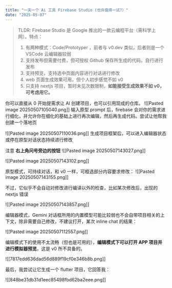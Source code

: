 ```yaml
---
title: "一天一个 Ai 工具 Firebase Studio (也许值得一试?）"
date: "2025-05-07"
---
```


> TLDR:  Firebase Studio 是 Google 推出的一款云编程平台（需科学上网）。特点：
> 
> 1. 有两种模式：Code/Prototyper ，前者与 v0.dev 类似，后者则是一个 VSCode 云编辑器较弱
> 2. 支持发布但需要付费，但可授权 Github 保存所生成的代码，自行进行发布
> 3. 支持预览，支持选中页面内容进行对话进行修改
> 4. web 页面生成效果可用，但个人初步感觉不如 v0
> 5. 只支持 nextjs 项目，暂时未见次数限制，**如能接受生成效果不如 v0，可考虑用它。**

你可以直接从 0 开始提需求让 AI 创建项目，也可以引用现成的仓库。
![[Pasted image 20250507105040.png]]
输入原型 prompt 后，firebase 会对你的需求进行细化，并允许你在细化的基础上进行再次编辑，然后再生成代码。尝试让他帮我创建一个落地页

![[Pasted image 20250507110036.png]]
生成项目框架后，可以进入编辑器状态或停在原型对话状态持续进行修改

注意 **右上角问号旁边的按钮**
![[Pasted image 20250507143027.png]]

![[Pasted image 20250507143102.png]]

原型模式，可持续对话，和 v0 一样，可框选部分内容要求修改：
![[Pasted image 20250507143155.png]]

不过，它似乎不会自动对修改进行编译以外的检查，比如某次修改后，出现的 nextjs 错误

![[Pasted image 20250507143857.png]]


编辑器模式，Gemini 对话框所用的内置模型可能比较弱也不会自带项目相关的上下文，除非需要自己修改，不建议打开，某次 inline chat 的结果：

![[Pasted image 20250507112557.png]]

编辑模式下的使用不太流畅（但也是可用的），**编辑模式下可以打开  APP 项目并进行模拟器预览**，这是 v0 所不具备的。

![[7817edd636dad56d889f19cf0e346b8b.png]]

最后，我尝试让它生成一个 flutter 项目，它回答我：

![[848be31db31d1eec85498fbd62ba2eee.png]]
